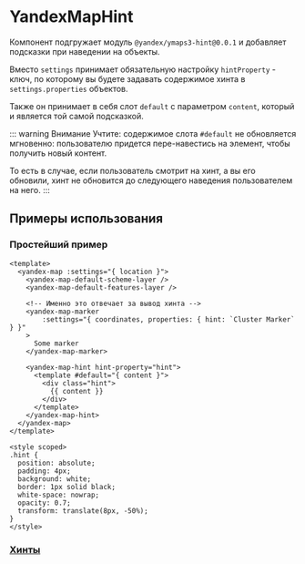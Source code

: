 # YandexMapHint

Компонент подгружает модуль `@yandex/ymaps3-hint@0.0.1` и добавляет подсказки при наведении на объекты.

Вместо `settings` принимает обязательную настройку `hintProperty` - ключ, по которому вы будете задавать содержимое хинта в `settings.properties` объектов. 

Также он принимает в себя слот `default` с параметром `content`, который и является той самой подсказкой.

::: warning Внимание
Учтите: содержимое слота `#default` не обновляется мгновенно: пользователю придется пере-навестись на элемент, чтобы получить новый контент.

То есть в случае, если пользователь смотрит на хинт, а вы его обновили, хинт не обновится до следующего наведения пользователем на него.
:::

## Примеры использования

### Простейший пример

```vue
<template>
  <yandex-map :settings="{ location }">
    <yandex-map-default-scheme-layer />
    <yandex-map-default-features-layer />

    <!-- Именно это отвечает за вывод хинта -->
    <yandex-map-marker
        :settings="{ coordinates, properties: { hint: `Cluster Marker` } }"
    >
      Some marker
    </yandex-map-marker>
    
    <yandex-map-hint hint-property="hint">
      <template #default="{ content }">
        <div class="hint">
          {{ content }}
        </div>
      </template>
    </yandex-map-hint>
  </yandex-map>
</template>

<style scoped>
.hint {
  position: absolute;
  padding: 4px;
  background: white;
  border: 1px solid black;
  white-space: nowrap;
  opacity: 0.7;
  transform: translate(8px, -50%);
}
</style>
```

### [Хинты](/examples/objects/hints)
